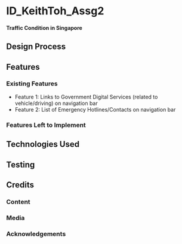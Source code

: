 # ID_KeithToh_Assg2
#### Traffic Condition in Singapore

## Design Process

## Features
### Existing Features 
* Feature 1: Links to Government Digital Services (related to vehicle/driving) on navigation bar
* Feature 2: List of Emergency Hotlines/Contacts on navigation bar
### Features Left to Implement
## Technologies Used

## Testing

## Credits
### Content
### Media
### Acknowledgements